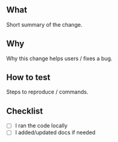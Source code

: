 ## What
Short summary of the change.

## Why
Why this change helps users / fixes a bug.

## How to test
Steps to reproduce / commands.

## Checklist
- [ ] I ran the code locally
- [ ] I added/updated docs if needed
